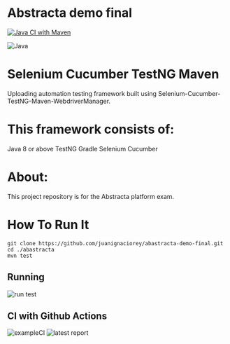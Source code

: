 # Abstracta demo final

[![Java CI with Maven](https://github.com/juanignaciorey/abastracta-demo-final/actions/workflows/maven.yml/badge.svg)](https://github.com/juanignaciorey/abastracta-demo-final/actions/workflows/maven.yml)

![Java](https://img.shields.io/badge/java-%23ED8B00.svg?style=for-the-badge&logo=java&logoColor=white)


# Selenium Cucumber TestNG Maven
Uploading automation testing framework built using Selenium-Cucumber-TestNG-Maven-WebdriverManager. 

# This framework consists of:
Java 8 or above
TestNG
Gradle
Selenium
Cucumber

# About:
This project repository is for the Abstracta platform exam.

# How To Run It
```
git clone https://github.com/juanignaciorey/abastracta-demo-final.git
cd ./abastracta
mvn test
```

## Running
![run test](https://ibb.co/BtnhqkJ)

## CI with Github Actions
![exampleCI](https://ibb.co/YRmw8QB)
![latest report](https://github.com/juanignaciorey/abastracta-demo-final/actions/runs/4110666333/jobs/7093709463)

